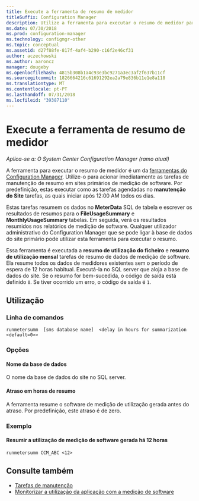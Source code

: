 ```yaml
---
title: Execute a ferramenta de resumo de medidor
titleSuffix: Configuration Manager
description: Utilize a ferramenta para executar o resumo de medidor para acionar tarefas no Configuration Manager de resumo de medição de software.
ms.date: 07/30/2018
ms.prod: configuration-manager
ms.technology: configmgr-other
ms.topic: conceptual
ms.assetid: d27f88fe-817f-4af4-b290-c16f2e46cf31
author: aczechowski
ms.author: aaroncz
manager: dougeby
ms.openlocfilehash: 4815b308b1a4c93e3bc9271a3ec3af2f637b11cf
ms.sourcegitcommit: 1826664216c61691292ea2a79e836b11e1e8a118
ms.translationtype: MT
ms.contentlocale: pt-PT
ms.lasthandoff: 07/31/2018
ms.locfileid: "39387110"
---
```

# <a name="run-meter-summarization-tool"></a>Execute a ferramenta de resumo de medidor

*Aplica-se a: O System Center Configuration Manager (ramo atual)*

A ferramenta para executar o resumo de medidor é um da [ferramentas do Configuration Manager](/sccm/core/support/tools). Utilize-o para acionar imediatamente as tarefas de manutenção de resumo em sites primários de medição de software. Por predefinição, estas executar como as tarefas agendadas no **manutenção do Site** tarefas, as quais iniciar após 12:00 AM todos os dias. 

Estas tarefas resumem os dados no **MeterData** SQL de tabela e escrever os resultados de resumos para o **FileUsageSummary** e **MonthlyUsageSummary** tabelas. Em seguida, verá os resultados resumidos nos relatórios de medição de software. Qualquer utilizador administrativo do Configuration Manager que se pode ligar à base de dados do site primário pode utilizar esta ferramenta para executar o resumo. 

Essa ferramenta é executada a **resumo de utilização do ficheiro** e **resumo de utilização mensal** tarefas de resumo de dados de medição de software. Ela resume todos os dados de medidores existentes sem o período de espera de 12 horas habitual. Executá-la no SQL server que aloja a base de dados do site. Se o resumo for bem-sucedida, o código de saída está definido `0`. Se tiver ocorrido um erro, o código de saída é `1`.



## <a name="usage"></a>Utilização

### <a name="command-line"></a>Linha de comandos

`runmetersumm  [sms database name]  <delay in hours for summarization <default=0>>`


### <a name="options"></a>Opções

#### <a name="database-name"></a>Nome da base de dados
O nome da base de dados do site no SQL server.

#### <a name="delay-in-hours-for-summarization"></a>Atraso em horas de resumo
A ferramenta resume o software de medição de utilização gerada antes do atraso. Por predefinição, este atraso é de zero.


### <a name="example"></a>Exemplo

#### <a name="summarize-the-software-metering-usage-generated-12-hours-ago"></a>Resumir a utilização de medição de software gerada há 12 horas

`runmetersumm CCM_ABC <12>`



## <a name="see-also"></a>Consulte também

- [Tarefas de manutenção](/sccm/core/servers/manage/maintenance-tasks)
- [Monitorizar a utilização da aplicação com a medição de software](/sccm/apps/deploy-use/monitor-app-usage-with-software-metering)
